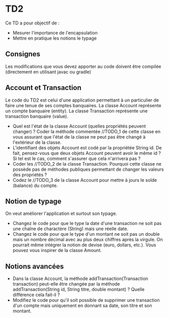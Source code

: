 # TD2
Ce TD a pour objectif de :

* Mesurer l'importance de l'encapsulation
* Mettre en pratique les notions le typage

## Consignes

Les modifications que vous devez apporter au code doivent être compilée (directement en utilisant javac ou gradle)

## Account et Transaction

Le code du TD2 est celui d'une application permettant à un particulier de faire une tenue de ses comptes banquaires. La classe Account représente un compte banquaire (entity). La classe Transaction représente une transaction banquaire (value).

* Quel est l'état de la classe Account (quelles propriétés peuvent changer) ? Coder la méthode commentée //TODO_1 de cette classe en vous assurant que l'état de la classe ne peut pas être changé à l'extérieur de la classe.
* L'identifiant des objets Account est codé par la propriétée String id. De fait, pensez-vous que deux objets Account peuvent avoir le même id ? Si tel est le cas, comment s'assurer que cela n'arrivera pas ?
* Coder les //TODO_2 de la classe Transaction. Pourquoi cette classe ne possède pas de méthodes publiques permettant de changer les valeurs des propriétés ?
* Codez le //TODO_3 de la classe Account pour mettre à jours le solde (balance) du compte.

## Notion de typage

On veut améliorer l'application et surtout son typage. 

* Changez le code pour que le type la date d'une transaction ne soit pas une chaîne de charactère (String) mais une réelle date. 
* Changez le code pour que le type d'un montant ne soit pas un double mais un nombre décimal avec au plus deux chiffres après la virgule. On pourrait même intégrer la notion de devise (euro, dollars, etc.). Vous pouvez vous inspirer de la classe Amount.
 
## Notions avancées

* Dans la classe Account, la méthode addTransaction(Transaction transaction) peut-elle être changée par la méthode addTransaction(String id, String titre, double montant) ? Quelle différence cela fait-il ?
* Modifiez le code pour qu'il soit possible de supprimer une transaction d'un compte mais uniquement en donnant sa date, son titre et son montant.